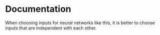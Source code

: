 # Documentation

When choosing inputs for neural networks like this, it is better to choose inputs that are independent with each other.
